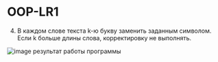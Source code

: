# OOP-LR1

4) В каждом слове текста k-ю букву заменить заданным символом. Если k больше длины слова, корректировку не выполнять.

![image](https://github.com/user-attachments/assets/629b248b-870f-4fbd-b2e1-2f72f9038377)
 результат работы программы

